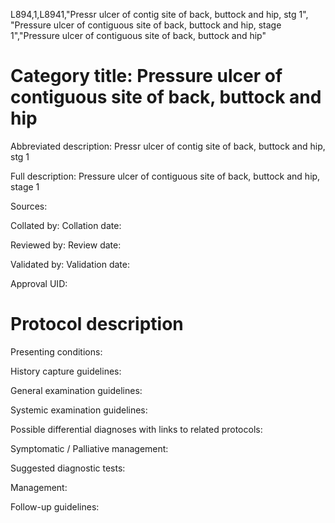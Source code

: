 L894,1,L8941,"Pressr ulcer of contig site of back, buttock and hip, stg 1", "Pressure ulcer of contiguous site of back, buttock and hip, stage 1","Pressure ulcer of contiguous site of back, buttock and hip"
# Category title: Pressure ulcer of contiguous site of back, buttock and hip

Abbreviated description: Pressr ulcer of contig site of back, buttock and hip, stg 1

Full description: Pressure ulcer of contiguous site of back, buttock and hip, stage 1

Sources:

Collated by:
Collation date:

Reviewed by:
Review date:

Validated by:
Validation date:

Approval UID:

# Protocol description

Presenting conditions:

History capture guidelines:

General examination guidelines:

Systemic examination guidelines:

Possible differential diagnoses with links to related protocols:

Symptomatic / Palliative management:

Suggested diagnostic tests:

Management:

Follow-up guidelines:
